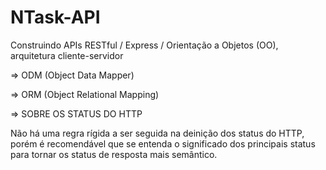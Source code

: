 # NTask-API
Construindo APIs RESTful / Express / Orientação a Objetos (OO), arquitetura cliente-servidor

=> ODM (Object Data Mapper)

=> ORM (Object Relational Mapping)

=> SOBRE OS STATUS DO HTTP

Não há uma regra rígida a ser seguida na deinição dos status do HTTP, porém é recomendável que se entenda o significado dos principais status para tornar os status de resposta mais semântico.
 